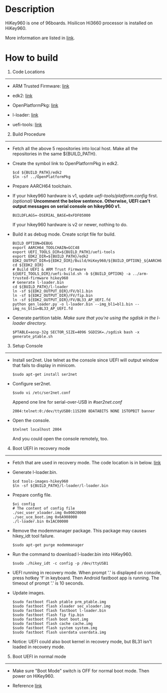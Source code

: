 
Description
====================
HiKey960 is one of 96boards. Hisilicon Hi3660 processor is installed on HiKey960.

More information are listed in [link](http://www.96boards.org/documentation/ConsumerEdition/HiKey960/README.md).


How to build
====================

1. Code Locations
-----------------

  * ARM Trusted Firmware:
    [link](https://github.com/ARM-software/arm-trusted-firmware)

  * edk2:
    [link](https://github.com/96boards-hikey/edk2/tree/testing/hikey960_v2.5)

  * OpenPlatformPkg:
    [link](https://github.com/96boards-hikey/OpenPlatformPkg/tree/testing/hikey960_v1.3.4)

  * l-loader:
    [link](https://github.com/96boards-hikey/l-loader/tree/testing/hikey960_v1.2)

  * uefi-tools:
    [link](https://github.com/96boards-hikey/uefi-tools/tree/hikey960_v1)


2. Build Procedure
------------------

  * Fetch all the above 5 repositories into local host.
    Make all the repositories in the same ${BUILD_PATH}.

  * Create the symbol link to OpenPlatformPkg in edk2.
    ```shell
    $cd ${BUILD_PATH}/edk2
    $ln -sf ../OpenPlatformPkg
    ```

  * Prepare AARCH64 toolchain.

  * If your hikey960 hardware is v1, update _uefi-tools/platform.config_ first. _(optional)_
    __Uncomment the below sentence. Otherwise, UEFI can't output messages on serial
    console on hikey960 v1.__
    ```shell
    BUILDFLAGS=-DSERIAL_BASE=0xFDF05000
    ```
    If your hikey960 hardware is v2 or newer, nothing to do.

  * Build it as debug mode. Create script file for build.
    ```shell
    BUILD_OPTION=DEBUG
    export AARCH64_TOOLCHAIN=GCC48
    export UEFI_TOOLS_DIR=${BUILD_PATH}/uefi-tools
    export EDK2_DIR=${BUILD_PATH}/edk2
    EDK2_OUTPUT_DIR=${EDK2_DIR}/Build/HiKey960/${BUILD_OPTION}_${AARCH64_TOOLCHAIN}
    cd ${EDK2_DIR}
    # Build UEFI & ARM Trust Firmware
    ${UEFI_TOOLS_DIR}/uefi-build.sh -b ${BUILD_OPTION} -a ../arm-trusted-firmware hikey960
    # Generate l-loader.bin
    cd ${BUILD_PATH}/l-loader
    ln -sf ${EDK2_OUTPUT_DIR}/FV/bl1.bin
    ln -sf ${EDK2_OUTPUT_DIR}/FV/fip.bin
    ln -sf ${EDK2_OUTPUT_DIR}/FV/BL33_AP_UEFI.fd
    python gen_loader.py -o l-loader.bin --img_bl1=bl1.bin --img_ns_bl1u=BL33_AP_UEFI.fd
    ```

  * Generate partition table.
    _Make sure that you're using the sgdisk in the l-loader directory._
    ```shell
    $PTABLE=aosp-32g SECTOR_SIZE=4096 SGDISK=./sgdisk bash -x generate_ptable.sh
    ```


3. Setup Console
----------------

  * Install ser2net. Use telnet as the console since UEFI will output window
    that fails to display in minicom.
    ```shell
    $sudo apt-get install ser2net
    ```

  * Configure ser2net.
    ```shell
    $sudo vi /etc/ser2net.conf
    ```
    Append one line for serial-over-USB in _#ser2net.conf_
    ```
    2004:telnet:0:/dev/ttyUSB0:115200 8DATABITS NONE 1STOPBIT banner
    ```

  * Open the console.
    ```shell
    $telnet localhost 2004
    ```
    And you could open the console remotely, too.


4. Boot UEFI in recovery mode
-----------------------------

  * Fetch that are used in recovery mode. The code location is in below.
    [link](https://github.com/96boards-hikey/tools-images-hikey960)

  * Generate l-loader.bin.
    ```shell
    $cd tools-images-hikey960
    $ln -sf ${BUILD_PATH}/l-loader/l-loader.bin
    ```

  * Prepare config file.
    ```shell
    $vi config
    # The content of config file
    ./sec_user_xloader.img 0x00020000
    ./sec_uce_boot.img 0x6A908000
    ./l-loader.bin 0x1AC00000
    ```

  * Remove the modemmanager package. This package may causes hikey_idt tool failure.
    ```shell
    $sudo apt-get purge modemmanager
    ```

  * Run the command to download l-loader.bin into HiKey960.
    ```shell
    $sudo ./hikey_idt -c config -p /dev/ttyUSB1
    ```

  * UEFI running in recovery mode.
    When prompt '.' is displayed on console, press hotkey 'f' in keyboard. Then Android fastboot app is running.
    The timeout of prompt '.' is 10 seconds.

  * Update images.
    ```shell
    $sudo fastboot flash ptable prm_ptable.img
    $sudo fastboot flash xloader sec_xloader.img
    $sudo fastboot flash fastboot l-loader.bin
    $sudo fastboot flash fip fip.bin
    $sudo fastboot flash boot boot.img
    $sudo fastboot flash cache cache.img
    $sudo fastboot flash system system.img
    $sudo fastboot flash userdata userdata.img
    ```

  * Notice: UEFI could also boot kernel in recovery mode, but BL31 isn't loaded in
  recovery mode.


5. Boot UEFI in normal mode
-----------------------------

  * Make sure "Boot Mode" switch is OFF for normal boot mode. Then power on HiKey960.

  * Reference [link](https://github.com/96boards-hikey/tools-images-hikey960/blob/master/build-from-source/README-ATF-UEFI-build-from-source.md)
